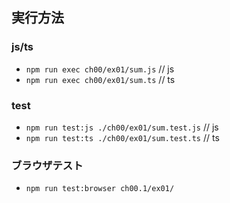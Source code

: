 ## 実行方法
### js/ts
* `npm run exec ch00/ex01/sum.js`  // js
* `npm run exec ch00/ex01/sum.ts`  // ts

### test
* `npm run test:js ./ch00/ex01/sum.test.js`  // js
* `npm run test:ts ./ch00/ex01/sum.test.ts`  // ts

### ブラウザテスト
* `npm run test:browser ch00.1/ex01/`
